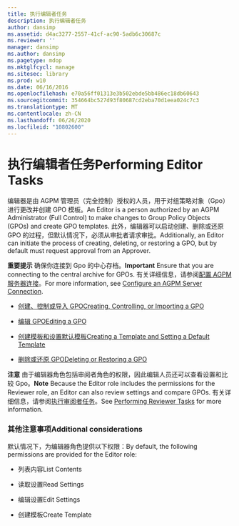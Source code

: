 ```yaml
---
title: 执行编辑者任务
description: 执行编辑者任务
author: dansimp
ms.assetid: d4ac3277-2557-41cf-ac90-5adb6c30687c
ms.reviewer: ''
manager: dansimp
ms.author: dansimp
ms.pagetype: mdop
ms.mktglfcycl: manage
ms.sitesec: library
ms.prod: w10
ms.date: 06/16/2016
ms.openlocfilehash: e70a56ff01313e3b502ebde5bb486ec18db60643
ms.sourcegitcommit: 354664bc527d93f80687cd2eba70d1eea024c7c3
ms.translationtype: MT
ms.contentlocale: zh-CN
ms.lasthandoff: 06/26/2020
ms.locfileid: "10802600"
---
```

# <span data-ttu-id="22858-103">执行编辑者任务</span><span class="sxs-lookup"><span data-stu-id="22858-103">Performing Editor Tasks</span></span>


<span data-ttu-id="22858-104">编辑器是由 AGPM 管理员（完全控制）授权的人员，用于对组策略对象（Gpo）进行更改并创建 GPO 模板。</span><span class="sxs-lookup"><span data-stu-id="22858-104">An Editor is a person authorized by an AGPM Administrator (Full Control) to make changes to Group Policy Objects (GPOs) and create GPO templates.</span></span> <span data-ttu-id="22858-105">此外，编辑器可以启动创建、删除或还原 GPO 的过程，但默认情况下，必须从审批者请求审批。</span><span class="sxs-lookup"><span data-stu-id="22858-105">Additionally, an Editor can initiate the process of creating, deleting, or restoring a GPO, but by default must request approval from an Approver.</span></span>

<span data-ttu-id="22858-106">**重要提示** 确保你连接到 Gpo 的中心存档。</span><span class="sxs-lookup"><span data-stu-id="22858-106">**Important** Ensure that you are connecting to the central archive for GPOs.</span></span> <span data-ttu-id="22858-107">有关详细信息，请参阅[配置 AGPM 服务器连接](configure-an-agpm-server-connection-reviewer-agpm30ops.md)。</span><span class="sxs-lookup"><span data-stu-id="22858-107">For more information, see [Configure an AGPM Server Connection](configure-an-agpm-server-connection-reviewer-agpm30ops.md).</span></span>

 

-   [<span data-ttu-id="22858-108">创建、控制或导入 GPO</span><span class="sxs-lookup"><span data-stu-id="22858-108">Creating, Controlling, or Importing a GPO</span></span>](creating-controlling-or-importing-a-gpo-agpm30ops.md)

-   [<span data-ttu-id="22858-109">编辑 GPO</span><span class="sxs-lookup"><span data-stu-id="22858-109">Editing a GPO</span></span>](editing-a-gpo-agpm30ops.md)

-   [<span data-ttu-id="22858-110">创建模板和设置默认模板</span><span class="sxs-lookup"><span data-stu-id="22858-110">Creating a Template and Setting a Default Template</span></span>](creating-a-template-and-setting-a-default-template-agpm30ops.md)

-   [<span data-ttu-id="22858-111">删除或还原 GPO</span><span class="sxs-lookup"><span data-stu-id="22858-111">Deleting or Restoring a GPO</span></span>](deleting-or-restoring-a-gpo-agpm30ops.md)

<span data-ttu-id="22858-112">**注意** 由于编辑器角色包括审阅者角色的权限，因此编辑人员还可以查看设置和比较 Gpo。</span><span class="sxs-lookup"><span data-stu-id="22858-112">**Note** Because the Editor role includes the permissions for the Reviewer role, an Editor can also review settings and compare GPOs.</span></span> <span data-ttu-id="22858-113">有关详细信息，请参阅[执行审阅者任务](performing-reviewer-tasks-agpm30ops.md)。</span><span class="sxs-lookup"><span data-stu-id="22858-113">See [Performing Reviewer Tasks](performing-reviewer-tasks-agpm30ops.md) for more information.</span></span>

 

### <span data-ttu-id="22858-114">其他注意事项</span><span class="sxs-lookup"><span data-stu-id="22858-114">Additional considerations</span></span>

<span data-ttu-id="22858-115">默认情况下，为编辑器角色提供以下权限：</span><span class="sxs-lookup"><span data-stu-id="22858-115">By default, the following permissions are provided for the Editor role:</span></span>

-   <span data-ttu-id="22858-116">列表内容</span><span class="sxs-lookup"><span data-stu-id="22858-116">List Contents</span></span>

-   <span data-ttu-id="22858-117">读取设置</span><span class="sxs-lookup"><span data-stu-id="22858-117">Read Settings</span></span>

-   <span data-ttu-id="22858-118">编辑设置</span><span class="sxs-lookup"><span data-stu-id="22858-118">Edit Settings</span></span>

-   <span data-ttu-id="22858-119">创建模板</span><span class="sxs-lookup"><span data-stu-id="22858-119">Create Template</span></span>

 

 





